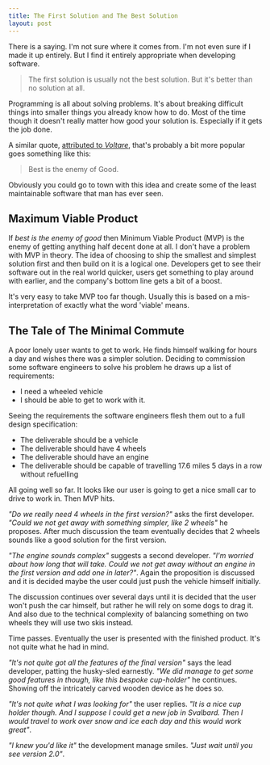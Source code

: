 ```yaml
---
title: The First Solution and The Best Solution
layout: post
---
```


There is a saying. I'm not sure where it comes from. I'm not even sure if I made it up entirely. But I find it entirely appropriate when developing software.

> The first solution is usually not the best solution. But it's better than no solution at all.

Programming is all about solving problems. It's about breaking difficult things into smaller things you already know how to do. Most of the time though it doesn't really matter how good your solution is. Especially if it gets the job done.

A similar quote, [attributed to *Voltare*](http://en.wikipedia.org/wiki/Perfect_is_the_enemy_of_good), that's probably a bit more popular goes something like this:

> Best is the enemy of Good.

Obviously you could go to town with this idea and create some of the least maintainable software that man has ever seen.

## Maximum Viable Product

If *best is the enemy of good* then Minimum Viable Product (MVP) is the enemy of getting anything half decent done at all. I don't have a problem with MVP in theory. The idea of choosing to ship the smallest and simplest solution first and then build on it is a logical one. Developers get to see their software out in the real world quicker, users get something to play around with earlier, and the company's bottom line gets a bit of a boost.

It's very easy to take MVP too far though. Usually this is based on a mis-interpretation of exactly what the word 'viable' means.

## The Tale of The Minimal Commute

A poor lonely user wants to get to work. He finds himself walking for hours a day and wishes there was a simpler solution. Deciding to commission some software engineers to solve his problem he draws up a list of requirements:

* I need a wheeled vehicle
* I should be able to get to work with it.

Seeing the requirements the software engineers flesh them out to a full design specification:

* The deliverable should be a vehicle
* The deliverable should have 4 wheels
* The deliverable should have an engine
* The deliverable should be capable of travelling 17.6 miles 5 days in a row without refuelling

All going well so far. It looks like our user is going to get a nice small car to drive to work in. Then MVP hits.

*"Do we really need 4 wheels in the first version?"* asks the first developer. *"Could we not get away with something simpler, like 2 wheels"* he proposes. After much discussion the team eventually decides that 2 wheels sounds like a good solution for the first version.

*"The engine sounds complex"* suggests a second developer. *"I'm worried about how long that will take. Could we not get away without an engine in the first version and add one in later?"*. Again the proposition is discussed and it is decided maybe the user could just push the vehicle himself initially.

The discussion continues over several days until it is decided that the user won't push the car himself, but rather he will rely on some dogs to drag it. And also due to the technical complexity of balancing something on two wheels they will use two skis instead.

Time passes. Eventually the user is presented with the finished product. It's not quite what he had in mind.

*"It's not quite got all the features of the final version"* says the lead developer, patting the husky-sled earnestly. *"We did manage to get some good features in though, like this bespoke cup-holder"* he continues. Showing off the intricately carved wooden device as he does so.

*"It's not quite what I was looking for"* the user replies. *"It is a nice cup holder though. And I suppose I could get a new job in Svalbard. Then I would travel to work over snow and ice each day and this would work great"*.

*"I knew you'd like it"* the development manage smiles. *"Just wait until you see version 2.0"*.